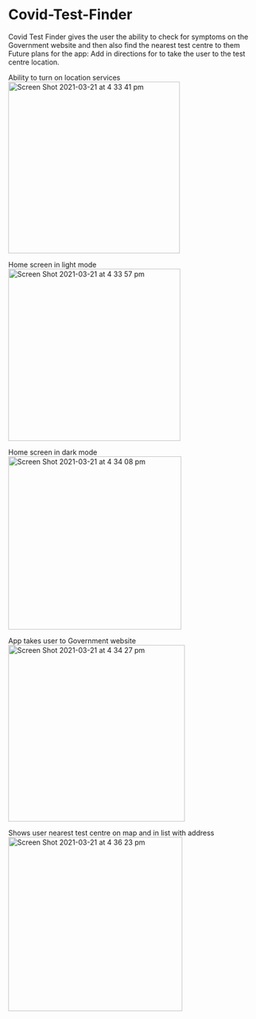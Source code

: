 # Covid-Test-Finder
Covid Test Finder gives the user the ability to check for symptoms on the Government website and then also find the nearest test centre to them
Future plans for the app: Add in directions for to take the user to the test centre location.

Ability to turn on location services <img width="345" alt="Screen Shot 2021-03-21 at 4 33 41 pm" src="https://user-images.githubusercontent.com/36807329/111895076-2a8a4700-8a64-11eb-8c0e-e7361c76996e.png">

Home screen in light mode <img width="346" alt="Screen Shot 2021-03-21 at 4 33 57 pm" src="https://user-images.githubusercontent.com/36807329/111895100-55749b00-8a64-11eb-9caf-cbbc8219a93f.png">

Home screen in dark mode <img width="348" alt="Screen Shot 2021-03-21 at 4 34 08 pm" src="https://user-images.githubusercontent.com/36807329/111895106-5e656c80-8a64-11eb-9b81-918e909a9268.png">

App takes user to Government website <img width="355" alt="Screen Shot 2021-03-21 at 4 34 27 pm" src="https://user-images.githubusercontent.com/36807329/111895114-70dfa600-8a64-11eb-8561-cfcd98fb782a.png">

Shows user nearest test centre on map and in list with address <img width="350" alt="Screen Shot 2021-03-21 at 4 36 23 pm" src="https://user-images.githubusercontent.com/36807329/111895123-81901c00-8a64-11eb-8619-91c5fc364e0e.png">

